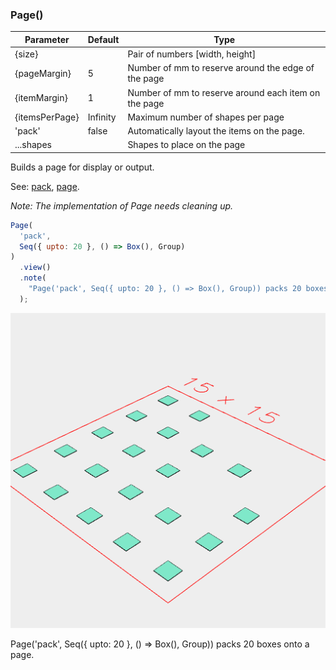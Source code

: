 ### Page()
Parameter|Default|Type
---|---|---
{size}||Pair of numbers [width, height]
{pageMargin}|5|Number of mm to reserve around the edge of the page
{itemMargin}|1|Number of mm to reserve around each item on the page
{itemsPerPage}|Infinity|Maximum number of shapes per page
'pack'|false|Automatically layout the items on the page.
...shapes||Shapes to place on the page

Builds a page for display or output.

See: [pack](../../nb/api/pack.nb), [page](#https://raw.githubusercontent.com/jsxcad/JSxCAD/master/nb/api/page.md).

_Note: The implementation of Page needs cleaning up._

```JavaScript
Page(
  'pack',
  Seq({ upto: 20 }, () => Box(), Group)
)
  .view()
  .note(
    "Page('pack', Seq({ upto: 20 }, () => Box(), Group)) packs 20 boxes onto a page."
  );
```

![Image](Page.md.0.png)

Page('pack', Seq({ upto: 20 }, () => Box(), Group)) packs 20 boxes onto a page.
